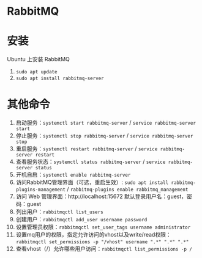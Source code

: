 
# RabbitMQ

# 安装
Ubuntu 上安装 RabbitMQ
1. `sudo apt update`
2. `sudo apt install rabbitmq-server`

# 其他命令
1. 启动服务：`systemctl start rabbitmq-server` / `service rabbitmq-server start`
2. 停止服务：`systemctl stop rabbitmq-server` / `service rabbitmq-server stop`
3. 重启服务：`systemctl restart rabbitmq-server` / `service rabbitmq-server restart`
4. 查看服务状态：`systemctl status rabbitmq-server` / `service rabbitmq-server status`
5. 开机自启：`systemctl enable rabbitmq-server`
6. 访问RabbitMQ管理界面（可选，重启生效）: `sudo apt install rabbitmq-plugins-management` / `rabbitmq-plugins enable rabbitmq_management`
7. 访问 Web 管理界面：http://localhost:15672   默认登录用户名：guest，密码：guest
8. 列出用户：`rabbitmqctl list_users`
9. 创建用户：`rabbitmqctl add_user username password`
10. 设置管理员权限：`rabbitmqctl set_user_tags username administrator`
11. 设置mq用户的权限，指定允许访问的vhost以及write/read权限：`rabbitmqctl set_permissions -p "/vhost" username ".*" ".*" ".*"`
12. 查看vhost（/）允许哪些用户访问：`rabbitmqctl list_permissions -p /`



